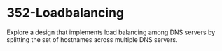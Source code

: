 # 352-Loadbalancing
Explore a design that implements load balancing among DNS servers by splitting the set of hostnames across multiple DNS servers.
